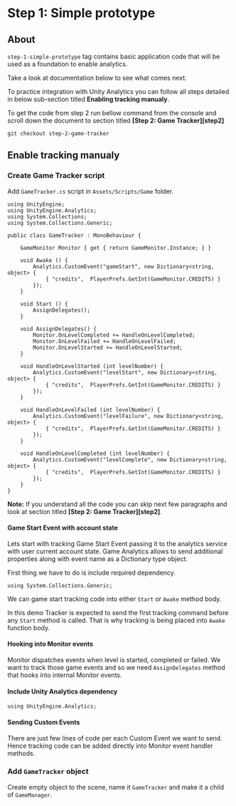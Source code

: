 # Step 1: Simple prototype

## About

`step-1-simple-prototype` tag contains basic application code that will be used as a foundation to enable analytics.

Take a look at documentation below to see what comes next. 

To practice integration with Unity Analytics you can follow all steps detailed in below sub-section titled **Enabling tracking manualy**.

To get the code from step 2 run bellow command from the console and scroll down the document to section titled **[Step 2: Game  Tracker][step2]**
```
git checkout step-2-game-tracker
```

## Enable tracking manualy

### Create Game Tracker script
Add `GameTracker.cs` script in `Assets/Scripts/Game` folder.

```
using UnityEngine;
using UnityEngine.Analytics;
using System.Collections;
using System.Collections.Generic;

public class GameTracker : MonoBehaviour {

    GameMonitor Monitor { get { return GameMonitor.Instance; } }

    void Awake () {
        Analytics.CustomEvent("gameStart", new Dictionary<string, object> {
            { "credits",  PlayerPrefs.GetInt(GameMonitor.CREDITS) }
        });
    }

    void Start () {
        AssignDelegates();
    }

    void AssignDelegates() {
        Monitor.OnLevelCompleted += HandleOnLevelCompleted;
        Monitor.OnLevelFailed += HandleOnLevelFailed;
        Monitor.OnLevelStarted += HandleOnLevelStarted;
    }

    void HandleOnLevelStarted (int levelNumber) {
        Analytics.CustomEvent("levelStart", new Dictionary<string, object> {
            { "credits",  PlayerPrefs.GetInt(GameMonitor.CREDITS) }
        });
    }

    void HandleOnLevelFailed (int levelNumber) {
        Analytics.CustomEvent("levelFailure", new Dictionary<string, object> {
            { "credits",  PlayerPrefs.GetInt(GameMonitor.CREDITS) }
        });
    }

    void HandleOnLevelCompleted (int levelNumber) {
        Analytics.CustomEvent("levelComplete", new Dictionary<string, object> {
            { "credits",  PlayerPrefs.GetInt(GameMonitor.CREDITS) }
        });
    }
}

```

**Note:** If you understand all the code you can skip next few paragraphs and look at section titled **[Step 2: Game  Tracker][step2]**.

#### Game Start Event with account state
Lets start with tracking Game Start Event passing it to the analytics service with user current account state. Game Analytics allows to send additional properties along with event name as a Dictionary type object.

First thing we have to do is include required dependency.
```
using System.Collections.Generic;
```

We can game start tracking code into either `Start` or `Awake` method body.

In this demo Tracker is expected to send the first tracking command before any `Start` method is called. That is why tracking is being placed into `Awake` function body.

#### Hooking into Monitor events
Monitor dispatches events when level is started, completed or failed. We want to track those game events and so we need `AssignDelegates` method that hooks into internal Monitor events.

#### Include Unity Analytics dependency
```
using UnityEngine.Analytics;
```

#### Sending Custom Events
There are just few lines of code per each Custom Event we want to send. Hence tracking code can be added directly into Monitor event handler methods.

### Add `GameTracker` object
Create empty object to the scene, name it `GameTracker` and make it a child of `GameManager`.